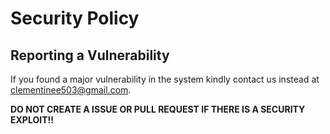 # Security Policy

## Reporting a Vulnerability

If you found a major vulnerability in the system 
kindly contact us instead at clementinee503@gmail.com.

**DO NOT CREATE A ISSUE OR PULL REQUEST IF THERE IS A SECURITY EXPLOIT!!**
